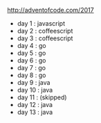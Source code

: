 http://adventofcode.com/2017

* day 1 : javascript
* day 2 : coffeescript
* day 3 : coffeescript
* day 4 : go
* day 5 : go
* day 6 : go
* day 7 : go
* day 8 : go
* day 9 : java
* day 10 : java
* day 11 : (skipped)
* day 12 : java
* day 13 : java
